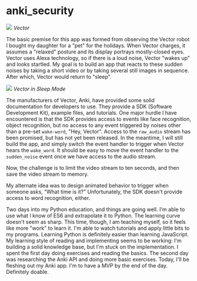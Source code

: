 # anki_security

![](https://www.jbhifi.co.nz/FileLibrary/ProductResources/Images/111696-L-LO.jpg)
_Vector_

The basic premise for this app was formed from observing the Vector robot I bought my daughter for a "pet" for the holidays.
When Vector charges, it assumes a "relaxed" posture and its display portrays mostly-closed eyes.
Vector uses Alexa technology, so if there is a loud noise, Vector "wakes up" and looks startled.
My goal is to build an app that reacts to these sudden noises by taking a short video or by taking several still images in sequence.
After which, Vector would return to "sleep".


![](https://www.theawesomedick.com/wp-content/uploads/2018/10/IMG_20181026_185208-264x300.jpg)
_Vector in Sleep Mode_

The manufacturers of Vector, Anki, have provided some solid documentation for developers to use. They provide a SDK (Software Development Kit), example files, and tutorials.
One major hurdle I have encountered is that the SDK provides access to events like face recognition, object recognition, but no access to any event triggered by noises other than a pre-set `wake-word`, "Hey, Vector". 
Access to the `raw_audio` stream has been promised, but has not yet been released.
In the meantime, I will still build the app, and simply switch the event handler to trigger when Vector hears the `wake_word`.
It should be easy to move the event handler to the `sudden_noise` event once we have access to the audio stream.

Now, the challenge is to limit the video stream to ten seconds, and then save the video stream to memory.

My alternate idea was to design animated behavior to trigger when someone asks, "What time is it?"
Unfortunately, the SDK doesn't provide access to word recognition, either.

Two days into my Python education, and things are going well.
I'm able to use what I know of ES6 and extrapolate it to Python.
The learning curve doesn't seem as sharp.
This time, though, I am teaching myself, so it feels like more "work" to learn it.
I'm able to watch tutorials and apply little bits to my programs.
Learning Python is definitely easier than learning JavaScript.
My learning style of reading and implementing seems to be working: I'm building a solid knowledge base, but I'm stuck on the implementation.
I spent the first day doing exercises and reading the basics.
The second day was researching the Anki API and doing more basic exercises.
Today, I'll be fleshing out my Anki app. I'm to have a MVP by the end of the day.
Definitely doable.
